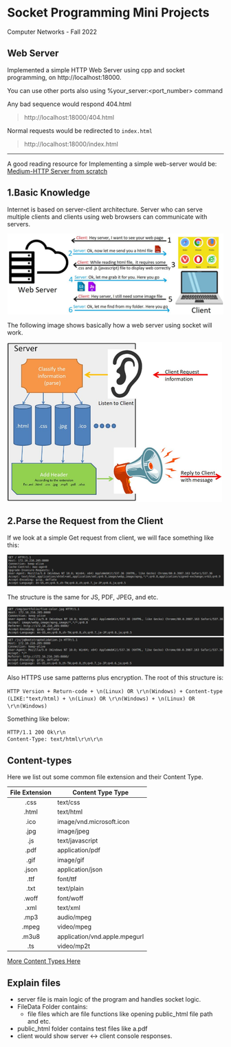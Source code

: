 # Socket Programming Mini Projects 
Computer Networks - Fall 2022

## Web Server
Implemented a simple HTTP Web Server using cpp and socket programming, on http://localhost:18000.

You can use other ports also using %your_server:<port_number> command

Any bad sequence would respond 404.html
> http://localhost:18000/404.html

Normal requests would be redirected to  ```index.html```  
> http://localhost:18000/index.html

---
A good reading resource for Implementing a simple web-server would be:  <a href="https://medium.com/from-the-scratch/http-server-what-do-you-need-to-know-to-build-a-simple-http-server-from-scratch-d1ef8945e4fa"> Medium-HTTP Server from scratch</a>

## 1.Basic Knowledge
Internet is based on server-client architecture. Server who can serve multiple clients and clients using web browsers can communicate with servers.

<img src="./img/server-client-role.jpeg" >

The following image shows basically how a web server using socket will work.


<img src="./img/elements.jpg "  width="500em"/>

##  2.Parse the Request from the Client

If we look at a simple Get request from client, we will face something like this:

<img src="./img/http_request_0.jpeg" />

The structure is the same for JS, PDF, JPEG, and etc.

<img src="./img/http_request_img.jpeg" />
<img src="./img/http_request_js.jpeg" />

Also HTTPS use same patterns plus encryption. 
The root of this structure is:   


`HTTP Version + Return-code + \n(Linux) OR \r\n(Windows) + Content-type (LIKE:"text/html) + \n(Linux) OR \r\n(Windows) + \n(Linux) OR \r\n(Windows)`


Something like below:


```
HTTP/1.1 200 Ok\r\n
Content-Type: text/html\r\n\r\n
```
## Content-types

Here we list out some common file extension and their Content Type.
<p align="center">
<table>
    <thead>
        <tr>
            <th align="center">File Extension</th>
            <th align="center">Content Type Type</th>
        </tr>
    </thead>
    <tbody>
        <tr>
            <td align="center">.css</td>
            <td align="Left">text/css</td>
        </tr>
        <tr>
            <td align="center">.html</td>
            <td align="Left">text/html</td>
        </tr>
        <tr>
            <td align="center">.ico</td>
            <td align="Left">image/vnd.microsoft.icon</td>
        </tr>
        <tr>
            <td align="center">.jpg</td>
            <td align="Left">image/jpeg</td>
        </tr>
        <tr>
            <td align="center">.js</td>
            <td align="Left">text/javascript</td>
        </tr>
         <tr>
            <td align="center">.pdf</td>
            <td align="Left">application/pdf</td>
        </tr>
         <tr>
            <td align="center">.gif</td>
            <td align="Left">image/gif</td>
        </tr>
        <tr>
            <td align="center">.json</td>
            <td align="Left">application/json</td>
        </tr>
        <tr>
            <td align="center">.ttf</td>
            <td align="Left">font/ttf</td>
        </tr>
        <tr>
            <td align="center">.txt</td>
            <td align="Left">text/plain</td>
        </tr>
        <tr>
            <td align="center">.woff</td>
            <td align="Left">font/woff</td>
        </tr>
        <tr>
            <td align="center">.xml</td>
            <td align="Left">text/xml</td>
        </tr>
        <tr>
            <td align="center">.mp3</td>
            <td align="Left">audio/mpeg</td>
        </tr>
        <tr>
            <td align="center">.mpeg</td>
            <td align="Left">video/mpeg</td>
        </tr>
       <tr>
            <td align="center">.m3u8</td>
            <td align="Left">application/vnd.apple.mpegurl</td>
        </tr>
       <tr>
            <td align="center">.ts</td>
            <td align="Left">video/mp2t</td>
        </tr>
    </tbody>
</table>
</p>

<a href="https://developer.mozilla.org/en-US/docs/Web/HTTP/Basics_of_HTTP/MIME_types">More Content Types Here</a>

## Explain files
* server file is main logic of the program and handles socket logic.
* FileData Folder contains:
    - file files which are file functions like opening public_html file path and etc.
* public_html folder contains test files like a.pdf
* client would show server <-> client console responses.
